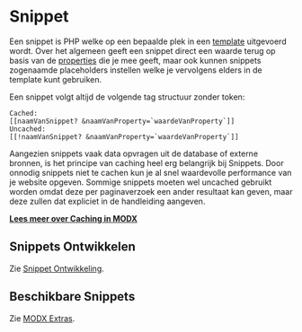 # Snippet

Een snippet is PHP welke op een bepaalde plek in een [template](/Principes/Template) uitgevoerd wordt. Over het algemeen geeft een snippet direct een waarde terug op basis van de [properties](/Principes/Properties) die je mee geeft, maar ook kunnen snippets zogenaamde placeholders instellen welke je vervolgens elders in de template kunt gebruiken.

Een snippet volgt altijd de volgende tag structuur zonder token:

```
Cached:
[[naamVanSnippet? &naamVanProperty=`waardeVanProperty`]]
Uncached:
[[!naamVanSnippet? &naamVanProperty=`waardeVanProperty`]]
```

Aangezien snippets vaak data opvragen uit de database of externe bronnen, is het principe van caching heel erg belangrijk bij Snippets. Door onnodig snippets niet te cachen kun je al snel waardevolle performance van je website opgeven. Sommige snippets moeten wel uncached gebruikt worden omdat deze per paginaverzoek een ander resultaat kan geven, maar deze zullen dat  expliciet in de handleiding aangeven.

**[Lees meer over Caching in MODX](/Principes/Caching)**

## Snippets Ontwikkelen
Zie [Snippet Ontwikkeling](/Principes/SnippetOntwikkeling).

## Beschikbare Snippets

Zie [MODX Extras](http://modx.com/extras/).